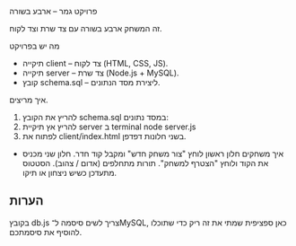  פרויקט גמר – ארבע בשורה

זה המשחק ארבע בשורה עם צד שרת וצד לקוח.

 מה יש בפרויקט
- תיקייה client – צד לקוח (HTML, CSS, JS).
- תיקייה server – צד שרת (Node.js + MySQL).
- קובץ schema.sql – ליצירת מסד הנתונים.

 איך מריצים.
1. להריץ את הקובץ schema.sql במסד נתונים:
2. להריץ אץ תיקיית server ב terminal
   node server.js
3. לפתוח את client/index.html בשני חלונות דפדפן.
 -  איך משחקים
חלון ראשון לוחץ "צור משחק חדש" ומקבל קוד חדר.
חלון שני מכניס את הקוד ולוחץ "הצטרף למשחק".
תורות מתחלפים (אדום / צהוב).
הסטטוס מתעדכן כשיש ניצחון או תיקו.

## הערות

בקובץ db.js צריך לשים סיסמה ל־MySQL, כאן ספציפית שמתי את זה ריק כדי שתוכלו להוסיף את סיסמתכם.
